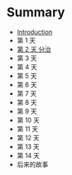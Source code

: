 # Summary

* [Introduction](README.md)
* 第 1 天
* [第 2 天 分治](//day2.md)
* 第 3 天
* 第 4 天
* 第 5 天
* 第 6 天
* 第 7 天
* 第 8 天
* 第 9 天
* 第 10 天
* 第 11 天
* 第 12 天
* 第 13 天
* 第 14 天
* 后来的故事



